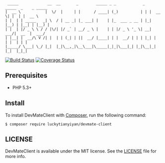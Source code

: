 ```
 _____             __  __       _        _____ _ _            _   _____  _    _ _____  
|  __ \           |  \/  |     | |      / ____| (_)          | | |  __ \| |  | |  __ \
| |  | | _____   _| \  / | __ _| |_ ___| |    | |_  ___ _ __ | |_| |__) | |__| | |__) |
| |  | |/ _ \ \ / / |\/| |/ _` | __/ _ \ |    | | |/ _ \ '_ \| __|  ___/|  __  |  ___/
| |__| |  __/\ V /| |  | | (_| | ||  __/ |____| | |  __/ | | | |_| |    | |  | | |     
|_____/ \___| \_/ |_|  |_|\__,_|\__\___|\_____|_|_|\___|_| |_|\__|_|    |_|  |_|_|     
```
[![Build Status](https://travis-ci.org/luckytianyiyan/DevMateClientPHP.svg?branch=master)](https://travis-ci.org/luckytianyiyan/DevMateClientPHP)
[![Coverage Status](https://coveralls.io/repos/github/luckytianyiyan/DevMateClientPHP/badge.svg?branch=feature%2Fcoveralls)](https://coveralls.io/github/luckytianyiyan/DevMateClientPHP?branch=feature%2Fcoveralls)

Prerequisites
---
- PHP 5.3+

Install
---
To install DevMateClient with [Composer](https://getcomposer.org/), run the following command:
```
$ composer require luckytianyiyan/devmate-client
```

LICENSE
---
DevMateClient is available under the MIT license. See the [LICENSE](LICENSE) file for more info.
